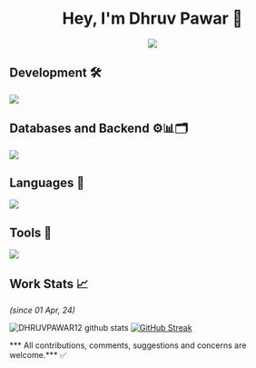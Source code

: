 <h1 style="text-align: center">Hey, I'm Dhruv Pawar &#128591;</h1>


<p align="center">
  <a href="https://github.com/DHRUVPAWAR12"><img src="https://readme-typing-svg.herokuapp.com/?lines=Software%20Developer;Always%20learning%20new%20things;Participating%20to%20build%20a%20community%20better&font=Fira%20Code&center=true&width=580&height=45&color=ff65ce&vCenter=true&size=22">
  </a>
</p>



## Development 🛠️
<p align="left">
  <a href="https://skillicons.dev">
    <img src="https://skillicons.dev/icons?perline=6&i=react,html,js,css,wordpress,sass" />
  </a>
</p>

## Databases and Backend ⚙️📊🗂️
<p align="left">
  <a href="https://skillicons.dev">
    <img src="https://skillicons.dev/icons?i=mysql,firebase" />
  </a>
</p>

## Languages 🧮
<p align="left">
  <a href="https://skillicons.dev">
    <img src="https://skillicons.dev/icons?perline=6&i=py,java,php,cpp" />
  </a>
</p>

## Tools 🧰
<p align="left">
  <a href="https://skillicons.dev">
    <img src="https://skillicons.dev/icons?i=github,vscode,git&perline=15" />
  </a>
</p>
<!--<details><summary><b>Work Stats 🐱‍👤📈</b></summary><br/>-->

## Work Stats 📈
_(since 01 Apr, 24)_



![DHRUVPAWAR12 github stats](https://github-readme-stats.vercel.app/api?username=DHRUVPAWAR12&theme=github_dark&show_icons=true&count_private=true)
[![GitHub Streak](https://github-readme-streak-stats.herokuapp.com?user=DHRUVPAWAR12&theme=github_dark&date_format=M%20j%5B%2C%20Y%5D&count_private=true)](https://git.io/streak-stats)

<!--
![DHRUVPAWAR12 Stats](https://github-profile-summary-cards.vercel.app/api/cards/repos-per-language?username=DHRUVPAWAR12&theme=github_dark)
![DHRUVPAWAR12 Stats](https://github-profile-summary-cards.vercel.app/api/cards/most-commit-language?username=DHRUVPAWAR12&theme=github_dark)
![DHRUVPAWAR12 Summary](https://github-profile-summary-cards.vercel.app/api/cards/profile-details?username=DHRUVPAWAR12&theme=github_dark)
-->
<!--
![](https://metrics.lecoq.io/DHRUVPAWAR12?template=classic&people=1&achievements=1&people.limit=24&people.size=28&people.types=followers%2C%20following&people.identicons=false&people.shuffle=false&achievements.threshold=C&achievements.secrets=true&achievements.display=detailed&achievements.limit=0&config.timezone=Asia%2FYekaterinburg)

## 🏆GitHub Trophies
[![](https://github-profile-trophy.vercel.app/?username=DHRUVPAWAR12&theme=dracula&no-frame=false&no-bg=false&margin-w=4&row=2&column=10)](https://github-profile-trophy.vercel.app/?username=DHRUVPAWAR12&theme=dracula&no-frame=false&no-bg=false&margin-w=4&row=2&column=10)

</details>-->

*** All contributions, comments, suggestions and concerns are welcome.*** ✅
